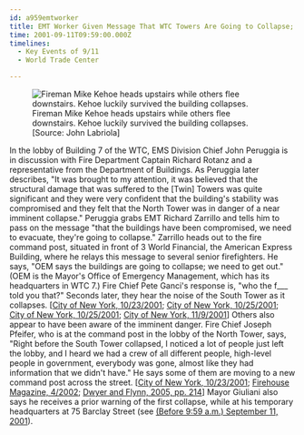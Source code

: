 ```yaml
---
id: a959emtworker
title: EMT Worker Given Message That WTC Towers Are Going to Collapse; High-Level Officials Evacuate Lobby of North Tower
time: 2001-09-11T09:59:00.000Z
timelines:
  - Key Events of 9/11
  - World Trade Center

---
```


<figure class="image">
  <img alt="Fireman Mike Kehoe heads upstairs while others flee downstairs. Kehoe luckily survived the building collapses." src="http://cdn.historycommons.org/images/events/339_mike_kehoe2050081722-9642.jpg" />
  <figcaption>Fireman Mike Kehoe heads upstairs while others flee downstairs. Kehoe luckily survived the building collapses.<br>[Source: John Labriola]</figcaption>
</figure>

In the lobby of Building 7 of the WTC, EMS Division Chief John Peruggia is in discussion with Fire Department Captain Richard Rotanz and a representative from the Department of Buildings. As Peruggia later describes, "It was brought to my attention, it was believed that the structural damage that was suffered to the [Twin] Towers was quite significant and they were very confident that the building's stability was compromised and they felt that the North Tower was in danger of a near imminent collapse." Peruggia grabs EMT Richard Zarrillo and tells him to pass on the message "that the buildings have been compromised, we need to evacuate, they're going to collapse." Zarrillo heads out to the fire command post, situated in front of 3 World Financial, the American Express Building, where he relays this message to several senior firefighters. He says, "OEM says the buildings are going to collapse; we need to get out." (OEM is the Mayor's Office of Emergency Management, which has its headquarters in WTC 7.) Fire Chief Pete Ganci's response is, "who the f___ told you that?" Seconds later, they hear the noise of the South Tower as it collapses. [[City of New York, 10/23/2001][1]; [City of New York, 10/25/2001][2]; [City of New York, 10/25/2001][3]; [City of New York, 11/9/2001][4]] Others also appear to have been aware of the imminent danger. Fire Chief Joseph Pfeifer, who is at the command post in the lobby of the North Tower, says, "Right before the South Tower collapsed, I noticed a lot of people just left the lobby, and I heard we had a crew of all different people, high-level people in government, everybody was gone, almost like they had information that we didn't have." He says some of them are moving to a new command post across the street. [[City of New York, 10/23/2001][5]; [Firehouse Magazine, 4/2002][6]; [Dwyer and Flynn, 2005, pp. 214][7]] Mayor Giuliani also says he receives a prior warning of the first collapse, while at his temporary headquarters at 75 Barclay Street (see [(Before 9:59 a.m.) September 11, 2001](/timeline/#a959toldcollapse)). 

[1]: https://graphics8.nytimes.com/packages/pdf/nyregion/20050812_WTC_GRAPHIC/9110142.PDF
[2]: https://graphics8.nytimes.com/packages/pdf/nyregion/20050812_WTC_GRAPHIC/9110160.PDF
[3]: https://graphics8.nytimes.com/packages/pdf/nyregion/20050812_WTC_GRAPHIC/9110161.PDF
[4]: https://graphics8.nytimes.com/packages/pdf/nyregion/20050812_WTC_GRAPHIC/9110200.PDF
[5]: https://graphics8.nytimes.com/packages/pdf/nyregion/20050812_WTC_GRAPHIC/9110138.PDF
[6]: https://web.archive.org/web/20021212234250/http://www.firehouse.com/terrorist/911/magazine/gz/pfiefer.html
[7]: https://www.amazon.com/102-Minutes-Untold-Survive-Inside/dp/0805076824
